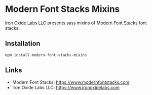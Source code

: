 # Modern Font Stacks Mixins

[Iron Oxide Labs LLC](https://www.ironoxidelabs.com) presents sass mixins of [Modern Font Stacks](https://www.modernfontstacks.com) font stacks.

## Installation

`npm install modern-font-stacks-mixins`

## Links

-   Modern Font Stacks: https://www.modernfontstacks.com
-   Iron Oxide Labs LLC: https://www.ironoxidelabs.com
